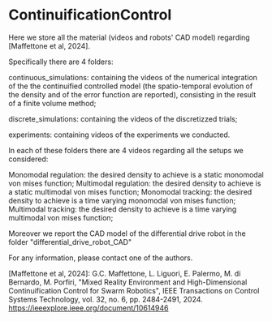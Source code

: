 # ContinuificationControl
Here we store all the material (videos and robots' CAD model) regarding [Maffettone et al, 2024].

Specifically there are 4 folders:

continuous_simulations: containing the videos of the numerical integration of the the continuified controlled model (the spatio-temporal evolution of the density and of the error function are reported), consisting in the result of a finite volume method;

discrete_simulations: containing the videos of the discretizzed trials;

experiments: containing videos of the experiments we conducted.

In each of these folders there are 4 videos regarding all the setups we considered:

Monomodal regulation: the desired density to achieve is a static monomodal von mises function;
Multimodal regulation: the desired density to achieve is a static multimodal von mises function;
Monomodal tracking: the desired density to achieve is a time varying monomodal von mises function;
Multimodal tracking: the desired density to achieve is a time varying multimodal von mises function;

Moreover we report the CAD model of the differential drive robot in the folder "differential_drive_robot_CAD"

For any information, please contact one of the authors.

[Maffettone et al, 2024]: G.C. Maffettone, L. Liguori, E. Palermo, M. di Bernardo, M. Porfiri, "Mixed Reality Environment and High-Dimensional Continuification Control for Swarm Robotics", IEEE Transactions on Control Systems Technology, vol. 32, no. 6, pp. 2484-2491, 2024. https://ieeexplore.ieee.org/document/10614946
